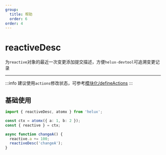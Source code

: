 ```yaml
---
group:
  title: 帮助
  order: 6
order: 4
---
```


# reactiveDesc

为`reactive`对象的最近一次变更添加提交描述，方便`helux-devtool`可追溯变更记录

---

:::info
建议使用`actions`修改状态，可参考[模块化/defineActions](/guide/modular#defineactions)
:::

## 基础使用

```ts
import { reactiveDesc, atomx } from 'helux';

const ctx = atomx({ a: 1, b: 2 });
const { reactive } = ctx;

async function changeA() {
  reactive.a += 100;
  reactiveDesc('changeA');
}
```
